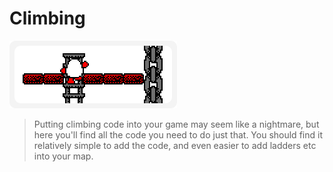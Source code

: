 # Climbing

![Climbing](images/climbing.png "Climbing")

> Putting climbing code into your game may seem like a nightmare, but here you'll find all the code you need to do just that. You should find it relatively simple to add the code, and even easier to add ladders etc into your map.
